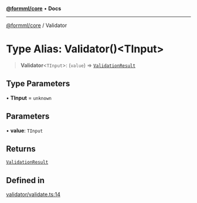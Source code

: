 [**@formml/core**](../README.md) • **Docs**

---

[@formml/core](../globals.md) / Validator

# Type Alias: Validator()\<TInput\>

> **Validator**\<`TInput`\>: (`value`) => [`ValidationResult`](ValidationResult.md)

## Type Parameters

• **TInput** = `unknown`

## Parameters

• **value**: `TInput`

## Returns

[`ValidationResult`](ValidationResult.md)

## Defined in

[validator/validate.ts:14](https://github.com/formml/formml/blob/72da07b448131bd3f04929d1b1f639a533f113d9/packages/core/src/validator/validate.ts#L14)
